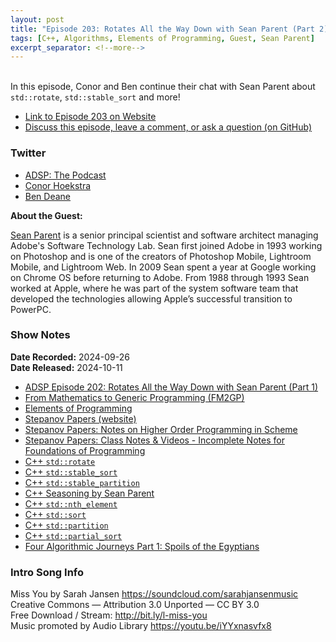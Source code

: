 ```yaml
---
layout: post
title: "Episode 203: Rotates All the Way Down with Sean Parent (Part 2)"
tags: [C++, Algorithms, Elements of Programming, Guest, Sean Parent]
excerpt_separator: <!--more-->
---
```


<div id="buzzsprout-player-15902892"></div><script src="https://www.buzzsprout.com/1501960/episodes/15902892-episode-203-rotates-all-the-way-down-with-sean-parent-part-2.js?container_id=buzzsprout-player-15902892&player=small" type="text/javascript" charset="utf-8"></script>

<br>In this episode, Conor and Ben continue their chat with Sean Parent about `std::rotate`, `std::stable_sort` and more!

<!--more-->

* [Link to Episode 203 on Website](https://adspthepodcast.com/2024/10/11/Episode-203.html)
* [Discuss this episode, leave a comment, or ask a question (on GitHub)](https://github.com/codereport/adsp2/discussions/102)

### Twitter
 
* [ADSP: The Podcast](https://twitter.com/adspthepodcast)
* [Conor Hoekstra](https://twitter.com/code_report)
* [Ben Deane](https://x.com/ben_deane)

**About the Guest:**

[Sean Parent](https://twitter.com/seanparent) is a senior principal scientist and software architect managing Adobe's Software Technology Lab. Sean first joined Adobe in 1993 working on Photoshop and is one of the creators of Photoshop Mobile, Lightroom Mobile, and Lightroom Web. In 2009 Sean spent a year at Google working on Chrome OS before returning to Adobe. From 1988 through 1993 Sean worked at Apple, where he was part of the system software team that developed the technologies allowing Apple’s successful transition to PowerPC.

### Show Notes

**Date Recorded:** 2024-09-26 <br>
**Date Released:** 2024-10-11

* [ADSP Episode 202: Rotates All the Way Down with Sean Parent (Part 1)](https://adspthepodcast.com/)
* [From Mathematics to Generic Programming (FM2GP)](https://www.fm2gp.com/)
* [Elements of Programming](http://elementsofprogramming.com/)
* [Stepanov Papers (website)](https://stepanovpapers.com/)
* [Stepanov Papers: Notes on Higher Order Programming in Scheme](http://stepanovpapers.com/schemenotes/notes.pdf)
* [Stepanov Papers: Class Notes & Videos - Incomplete Notes for Foundations of Programming](https://stepanovpapers.com/find.pdf)
* [C++ `std::rotate`](https://en.cppreference.com/w/cpp/algorithm/rotate)
* [C++ `std::stable_sort`](https://en.cppreference.com/w/cpp/algorithm/stable_sort)
* [C++ `std::stable_partition`](https://en.cppreference.com/w/cpp/algorithm/stable_partition)
* [C++ Seasoning by Sean Parent](https://www.youtube.com/watch?v=qH6sSOr-yk8)
* [C++ `std::nth_element`](https://en.cppreference.com/w/cpp/algorithm/nth_element)
* [C++ `std::sort`](https://en.cppreference.com/w/cpp/algorithm/sort)
* [C++ `std::partition`](https://en.cppreference.com/w/cpp/algorithm/partition)
* [C++ `std::partial_sort`](https://en.cppreference.com/w/cpp/algorithm/partial_sort)
* [Four Algorithmic Journeys Part 1: Spoils of the Egyptians](https://www.youtube.com/playlist?list=PLHxtyCq_WDLV5N5zUCBCDC2WqF1VBDGg1)

### Intro Song Info
 
Miss You by Sarah Jansen https://soundcloud.com/sarahjansenmusic<br>
Creative Commons — Attribution 3.0 Unported — CC BY 3.0<br>
Free Download / Stream: http://bit.ly/l-miss-you<br>
Music promoted by Audio Library https://youtu.be/iYYxnasvfx8<br>
